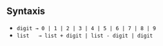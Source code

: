 ## Syntaxis

* `digit → 0 | 1 | 2 | 3 | 4 | 5 | 6 | 7 | 8 | 9`
* `list   → list + digit | list - digit | digit`